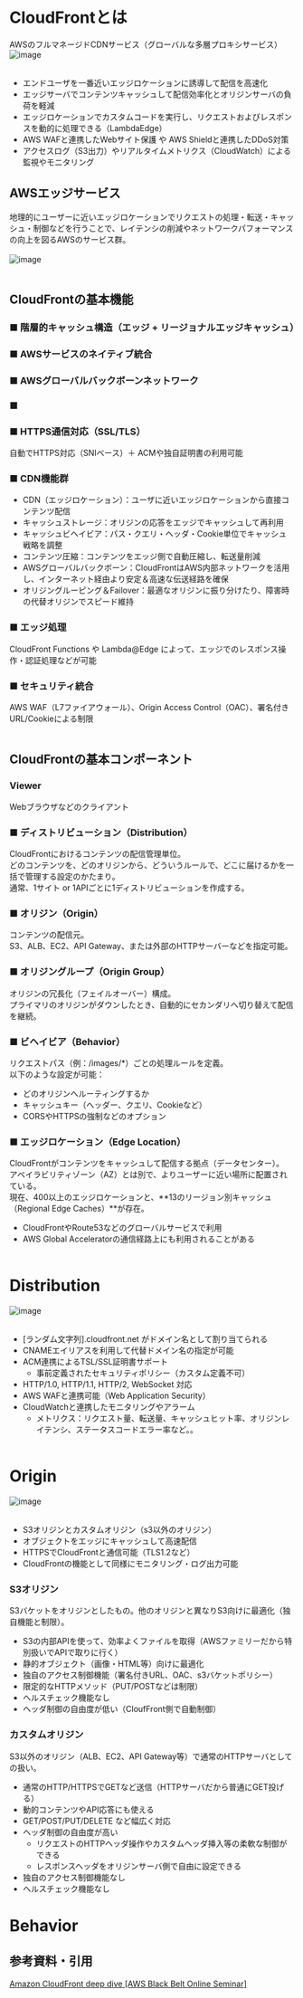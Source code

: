 # CloudFrontとは
AWSのフルマネージドCDNサービス（グローバルな多層プロキシサービス）
![image](https://github.com/user-attachments/assets/7cf027b9-a39a-4aa2-8dfe-9a01d5b18ed7)
<br><br>
- エンドユーザを一番近いエッジロケーションに誘導して配信を高速化
- エッジサーバでコンテンツキャッシュして配信効率化とオリジンサーバの負荷を軽減
- エッジロケーションでカスタムコードを実行し、リクエストおよびレスポンスを動的に処理できる（LambdaEdge）
- AWS WAFと連携したWebサイト保護 や AWS Shieldと連携したDDoS対策
- アクセスログ（S3出力）やリアルタイムメトリクス（CloudWatch）による監視やモニタリング

## AWSエッジサービス
地理的にユーザーに近いエッジロケーションでリクエストの処理・転送・キャッシュ・制御などを行うことで、レイテンシの削減やネットワークパフォーマンスの向上を図るAWSのサービス群。
<br><br>
![image](https://github.com/user-attachments/assets/2161ddde-4922-4e3a-9185-2de9f279cb1e)
<br><br>

## CloudFrontの基本機能
### ■ 階層的キャッシュ構造（エッジ + リージョナルエッジキャッシュ）
### ■ AWSサービスのネイティブ統合
### ■ AWSグローバルバックボーンネットワーク
### ■ 




### ■ HTTPS通信対応（SSL/TLS）
自動でHTTPS対応（SNIベース）＋ ACMや独自証明書の利用可能
### ■ CDN機能群
- CDN（エッジロケーション）：ユーザに近いエッジロケーションから直接コンテンツ配信
- キャッシュストレージ：オリジンの応答をエッジでキャッシュして再利用
- キャッシュビヘイビア：パス・クエリ・ヘッダ・Cookie単位でキャッシュ戦略を調整
- コンテンツ圧縮：コンテンツをエッジ側で自動圧縮し、転送量削減
- AWSグローバルバックボーン：CloudFrontはAWS内部ネットワークを活用し、インターネット経由より安定＆高速な伝送経路を確保
- オリジングルーピング＆Failover：最適なオリジンに振り分けたり、障害時の代替オリジンでスピード維持
### ■ エッジ処理
CloudFront Functions や Lambda@Edge によって、エッジでのレスポンス操作・認証処理などが可能
### ■ セキュリティ統合
AWS WAF（L7ファイアウォール）、Origin Access Control（OAC）、署名付きURL/Cookieによる制限
<br><br>

## CloudFrontの基本コンポーネント
### Viewer
Webブラウザなどのクライアント
### ■ ディストリビューション（Distribution）
CloudFrontにおけるコンテンツの配信管理単位。<br>
どのコンテンツを、どのオリジンから、どういうルールで、どこに届けるかを一括で管理する設定のかたまり。<br>
通常、1サイト or 1APIごとに1ディストリビューションを作成する。
### ■ オリジン（Origin）
コンテンツの配信元。<br>
S3、ALB、EC2、API Gateway、または外部のHTTPサーバーなどを指定可能。
### ■ オリジングループ（Origin Group）
オリジンの冗長化（フェイルオーバー）構成。<br>
プライマリのオリジンがダウンしたとき、自動的にセカンダリへ切り替えて配信を継続。
### ■ ビヘイビア（Behavior）
リクエストパス（例：/images/*）ごとの処理ルールを定義。<br>
以下のような設定が可能：
- どのオリジンへルーティングするか
- キャッシュキー（ヘッダー、クエリ、Cookieなど）
- CORSやHTTPSの強制などのオプション
### ■ エッジロケーション（Edge Location）
CloudFrontがコンテンツをキャッシュして配信する拠点（データセンター）。<br>
アベイラビリティゾーン（AZ）とは別で、よりユーザーに近い場所に配置されている。<br>
現在、400以上のエッジロケーションと、**13のリージョン別キャッシュ（Regional Edge Caches）**が存在。
- CloudFrontやRoute53などのグローバルサービスで利用
- AWS Global Acceleratorの通信経路上にも利用されることがある
<br><br>

# Distribution
![image](https://github.com/user-attachments/assets/446aa5b9-db76-4630-a6be-b35646a4be70)
<br><br>
- [ランダム⽂字列].cloudfront.net がドメイン名として割り当てられる
- CNAMEエイリアスを利⽤して代替ドメイン名の指定が可能
- ACM連携によるTSL/SSL証明書サポート
  - 事前定義されたセキュリティポリシー（カスタム定義不可）
- HTTP/1.0, HTTP/1.1, HTTP/2, WebSocket 対応
- AWS WAFと連携可能（Web Application Security）
- CloudWatchと連携したモニタリングやアラーム
  - メトリクス：リクエスト量、転送量、キャッシュヒット率、オリジンレイテンシ、ステータスコードエラー率など。。 
<br><br>

# Origin
![image](https://github.com/user-attachments/assets/2bca5dfd-3136-443e-922a-e1344f07adb1)
<br><br>
- S3オリジンとカスタムオリジン（s3以外のオリジン）
- オブジェクトをエッジにキャッシュして高速配信
- HTTPSでCloudFrontと通信可能（TLS1.2など）
- CloudFrontの機能として同様にモニタリング・ログ出力可能

### S3オリジン
S3バケットをオリジンとしたもの。他のオリジンと異なりS3向けに最適化（独自機能と制限）。
- S3の内部APIを使って、効率よくファイルを取得（AWSファミリーだから特別扱いでAPIで取りに行く）
- 静的オブジェクト（画像・HTML等）向けに最適化
- 独自のアクセス制御機能（署名付きURL、OAC、s3バケットポリシー）
- 限定的なHTTPメソッド（PUT/POSTなどは制限）
- ヘルスチェック機能なし
- ヘッダ制御の自由度が低い（CloufFront側で自動制御）
### カスタムオリジン
S3以外のオリジン（ALB、EC2、API Gateway等）で通常のHTTPサーバとしての扱い。
- 通常のHTTP/HTTPSでGETなど送信（HTTPサーバだから普通にGET投げる）
- 動的コンテンツやAPI応答にも使える
- GET/POST/PUT/DELETE など幅広く対応
- ヘッダ制御の自由度が高い
  - リクエストのHTTPヘッダ操作やカスタムヘッダ挿入等の柔軟な制御ができる
  - レスポンスヘッダをオリジンサーバ側で自由に設定できる
- 独自のアクセス制御機能なし
- ヘルスチェック機能なし



# Behavior


## 参考資料・引用
[ Amazon CloudFront deep dive [AWS Black Belt Online Seminar]](https://d1.awsstatic.com/webinars/jp/pdf/services/20201028_BlackBelt_Amazon_CloudFront_deep_dive.pdf)
